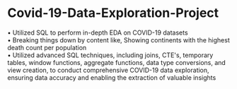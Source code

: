 # Covid-19-Data-Exploration-Project

•	Utilized SQL to perform in-depth EDA on COVID-19 datasets  
•	Breaking things down by content like, Showing continents with the highest death count per population  
•	Utilized advanced SQL techniques, including joins, CTE's, temporary tables, window functions, aggregate functions, data type conversions, and view creation, to conduct comprehensive COVID-19 data exploration, ensuring data accuracy and enabling the extraction of valuable insights   
